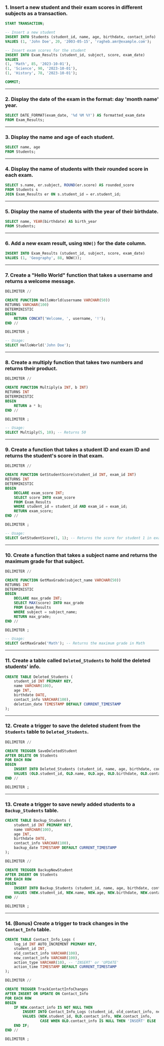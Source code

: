 ### 1. Insert a new student and their exam scores in different subjects as a transaction.

```sql
START TRANSACTION;

-- Insert a new student
INSERT INTO Students (student_id, name, age, birthdate, contact_info)
VALUES (1, 'John Doe', 20, '2003-05-15', 'ragheb.amr@example.com');

-- Insert exam scores for the student
INSERT INTO Exam_Results (student_id, subject, score, exam_date)
VALUES 
(1, 'Math', 85, '2023-10-01'),
(1, 'Science', 90, '2023-10-01'),
(1, 'History', 78, '2023-10-01');

COMMIT;
```

---

### 2. Display the date of the exam in the format: day 'month name' year.

```sql
SELECT DATE_FORMAT(exam_date, '%d %M %Y') AS formatted_exam_date
FROM Exam_Results;
```

---

### 3. Display the name and age of each student.

```sql
SELECT name, age
FROM Students;
```

---

### 4. Display the name of students with their rounded score in each exam.

```sql
SELECT s.name, er.subject, ROUND(er.score) AS rounded_score
FROM Students s
JOIN Exam_Results er ON s.student_id = er.student_id;
```

---

### 5. Display the name of students with the year of their birthdate.

```sql
SELECT name, YEAR(birthdate) AS birth_year
FROM Students;
```

---

### 6. Add a new exam result, using `NOW()` for the date column.

```sql
INSERT INTO Exam_Results (student_id, subject, score, exam_date)
VALUES (1, 'Geography', 88, NOW());
```

---

### 7. Create a "Hello World" function that takes a username and returns a welcome message.

```sql
DELIMITER //

CREATE FUNCTION HelloWorld(username VARCHAR(50))
RETURNS VARCHAR(100)
DETERMINISTIC
BEGIN
    RETURN CONCAT('Welcome, ', username, '!');
END //

DELIMITER ;

-- Usage:
SELECT HelloWorld('John Doe');
```

---

### 8. Create a multiply function that takes two numbers and returns their product.

```sql
DELIMITER //

CREATE FUNCTION Multiply(a INT, b INT)
RETURNS INT
DETERMINISTIC
BEGIN
    RETURN a * b;
END //

DELIMITER ;

-- Usage:
SELECT Multiply(5, 10); -- Returns 50
```

---

### 9. Create a function that takes a student ID and exam ID and returns the student's score in that exam.

```sql
DELIMITER //

CREATE FUNCTION GetStudentScore(student_id INT, exam_id INT)
RETURNS INT
DETERMINISTIC
BEGIN
    DECLARE exam_score INT;
    SELECT score INTO exam_score
    FROM Exam_Results
    WHERE student_id = student_id AND exam_id = exam_id;
    RETURN exam_score;
END //

DELIMITER ;

-- Usage:
SELECT GetStudentScore(1, 1); -- Returns the score for student 1 in exam 1
```

---

### 10. Create a function that takes a subject name and returns the maximum grade for that subject.

```sql
DELIMITER //

CREATE FUNCTION GetMaxGrade(subject_name VARCHAR(50))
RETURNS INT
DETERMINISTIC
BEGIN
    DECLARE max_grade INT;
    SELECT MAX(score) INTO max_grade
    FROM Exam_Results
    WHERE subject = subject_name;
    RETURN max_grade;
END //

DELIMITER ;

-- Usage:
SELECT GetMaxGrade('Math'); -- Returns the maximum grade in Math
```

---

### 11. Create a table called `Deleted_Students` to hold the deleted students' info.

```sql
CREATE TABLE Deleted_Students (
    student_id INT PRIMARY KEY,
    name VARCHAR(100),
    age INT,
    birthdate DATE,
    contact_info VARCHAR(100),
    deletion_date TIMESTAMP DEFAULT CURRENT_TIMESTAMP
);
```

---

### 12. Create a trigger to save the deleted student from the `Students` table to `Deleted_Students`.

```sql
DELIMITER //

CREATE TRIGGER SaveDeletedStudent
AFTER DELETE ON Students
FOR EACH ROW
BEGIN
    INSERT INTO Deleted_Students (student_id, name, age, birthdate, contact_info)
    VALUES (OLD.student_id, OLD.name, OLD.age, OLD.birthdate, OLD.contact_info);
END //

DELIMITER ;
```

---

### 13. Create a trigger to save newly added students to a `Backup_Students` table.

```sql
CREATE TABLE Backup_Students (
    student_id INT PRIMARY KEY,
    name VARCHAR(100),
    age INT,
    birthdate DATE,
    contact_info VARCHAR(100),
    backup_date TIMESTAMP DEFAULT CURRENT_TIMESTAMP
);

DELIMITER //

CREATE TRIGGER BackupNewStudent
AFTER INSERT ON Students
FOR EACH ROW
BEGIN
    INSERT INTO Backup_Students (student_id, name, age, birthdate, contact_info)
    VALUES (NEW.student_id, NEW.name, NEW.age, NEW.birthdate, NEW.contact_info);
END //

DELIMITER ;
```

---

### 14. (Bonus) Create a trigger to track changes in the `Contact_Info` table.

```sql
CREATE TABLE Contact_Info_Logs (
    log_id INT AUTO_INCREMENT PRIMARY KEY,
    student_id INT,
    old_contact_info VARCHAR(100),
    new_contact_info VARCHAR(100),
    action_type VARCHAR(10), -- 'INSERT' or 'UPDATE'
    action_time TIMESTAMP DEFAULT CURRENT_TIMESTAMP
);

DELIMITER //

CREATE TRIGGER TrackContactInfoChanges
AFTER INSERT OR UPDATE ON Contact_Info
FOR EACH ROW
BEGIN
    IF NEW.contact_info IS NOT NULL THEN
        INSERT INTO Contact_Info_Logs (student_id, old_contact_info, new_contact_info, action_type)
        VALUES (NEW.student_id, OLD.contact_info, NEW.contact_info, 
                CASE WHEN OLD.contact_info IS NULL THEN 'INSERT' ELSE 'UPDATE' END);
    END IF;
END //

DELIMITER ;
```
